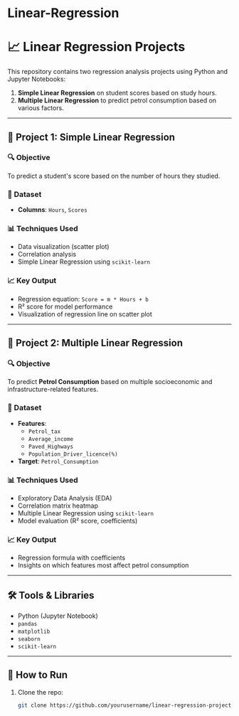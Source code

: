 # Linear-Regression
# 📈 Linear Regression Projects

This repository contains two regression analysis projects using Python and Jupyter Notebooks:

1. **Simple Linear Regression** on student scores based on study hours.
2. **Multiple Linear Regression** to predict petrol consumption based on various factors.

---

## 🧪 Project 1: Simple Linear Regression

### 🔍 Objective
To predict a student's score based on the number of hours they studied.

### 📂 Dataset
- **Columns**: `Hours`, `Scores`


### 📊 Techniques Used
- Data visualization (scatter plot)
- Correlation analysis
- Simple Linear Regression using `scikit-learn`

### 📈 Key Output
- Regression equation: `Score = m * Hours + b`
- R² score for model performance
- Visualization of regression line on scatter plot

---

## 🧪 Project 2: Multiple Linear Regression

### 🔍 Objective
To predict **Petrol Consumption** based on multiple socioeconomic and infrastructure-related features.

### 📂 Dataset
- **Features**:
  - `Petrol_tax`
  - `Average_income`
  - `Paved_Highways`
  - `Population_Driver_licence(%)`
- **Target**: `Petrol_Consumption`

### 📊 Techniques Used
- Exploratory Data Analysis (EDA)
- Correlation matrix heatmap
- Multiple Linear Regression using `scikit-learn`
- Model evaluation (R² score, coefficients)

### 📈 Key Output
- Regression formula with coefficients
- Insights on which features most affect petrol consumption

---

## 🛠️ Tools & Libraries
- Python (Jupyter Notebook)
- `pandas`
- `matplotlib`
- `seaborn`
- `scikit-learn`

---

## 🧠 How to Run
1. Clone the repo:
   ```bash
   git clone https://github.com/yourusername/linear-regression-projects.git
